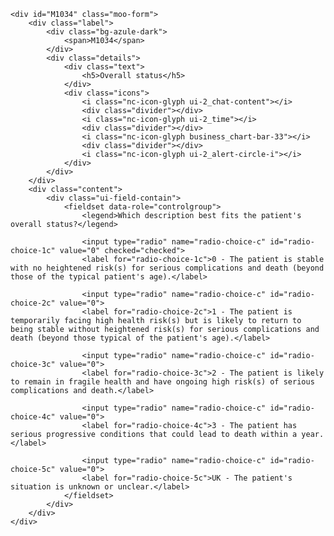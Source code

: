	<div id="M1034" class="moo-form">
		<div class="label">
			<div class="bg-azule-dark">
				<span>M1034</span>
			</div>
			<div class="details">
				<div class="text">
					<h5>Overall status</h5>
				</div>
				<div class="icons">
					<i class="nc-icon-glyph ui-2_chat-content"></i>
					<div class="divider"></div>
					<i class="nc-icon-glyph ui-2_time"></i>
					<div class="divider"></div>
					<i class="nc-icon-glyph business_chart-bar-33"></i>
					<div class="divider"></div>
					<i class="nc-icon-glyph ui-2_alert-circle-i"></i>
				</div>
			</div>
		</div>
		<div class="content">
			<div class="ui-field-contain">
				<fieldset data-role="controlgroup">
					<legend>Which description best fits the patient's overall status?</legend>

					<input type="radio" name="radio-choice-c" id="radio-choice-1c" value="0" checked="checked">
					<label for="radio-choice-1c">0 - The patient is stable with no heightened risk(s) for serious complications and death (beyond those of the typical patient's age).</label>

					<input type="radio" name="radio-choice-c" id="radio-choice-2c" value="0">
					<label for="radio-choice-2c">1 - The patient is temporarily facing high health risk(s) but is likely to return to being stable without heightened risk(s) for serious complications and death (beyond those typical of the patient's age).</label>

					<input type="radio" name="radio-choice-c" id="radio-choice-3c" value="0">
					<label for="radio-choice-3c">2 - The patient is likely to remain in fragile health and have ongoing high risk(s) of serious complications and death.</label>

					<input type="radio" name="radio-choice-c" id="radio-choice-4c" value="0">
					<label for="radio-choice-4c">3 - The patient has serious progressive conditions that could lead to death within a year.</label>

					<input type="radio" name="radio-choice-c" id="radio-choice-5c" value="0">
					<label for="radio-choice-5c">UK - The patient's situation is unknown or unclear.</label>
				</fieldset>
			</div>
		</div>
	</div>
